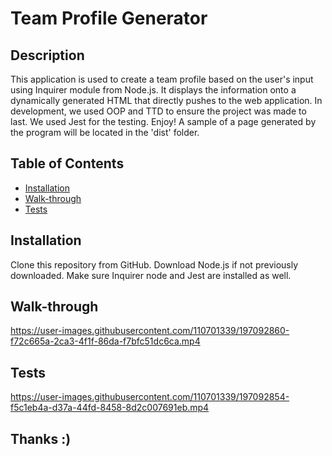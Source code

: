 # Team Profile Generator 

## Description 

This application is used to create a team profile based on the user's input using Inquirer module from Node.js. It displays the information onto a dynamically generated HTML that directly pushes to the web application. In development, we used OOP and TTD to ensure the project was made to last. We used Jest for the testing. Enjoy! A sample of a page generated by the program will be located in the 'dist' folder.
 
## Table of Contents
* [Installation](#installation)
* [Walk-through](#walk-through)
* [Tests](#tests)

## Installation 

Clone this repository from GitHub. Download Node.js if not previously downloaded. Make sure Inquirer node and Jest are installed as well.

## Walk-through



https://user-images.githubusercontent.com/110701339/197092860-f72c665a-2ca3-4f1f-86da-f7bfc51dc6ca.mp4



## Tests



https://user-images.githubusercontent.com/110701339/197092854-f5c1eb4a-d37a-44fd-8458-8d2c007691eb.mp4



## Thanks :)

